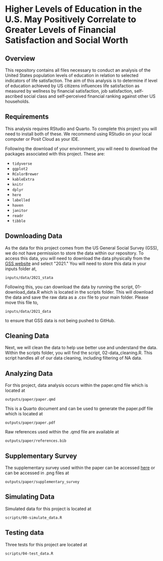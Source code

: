 # Higher Levels of Education in the U.S. May Positively Correlate to Greater Levels of Financial Satisfaction and Social Worth

## Overview

This repository contains all files necessary to conduct an analysis of the United States population levels of education in relation to selected indicators of life satisfaction. The aim of this analysis is to determine if level of education achieved by US citizens influences life satisfaction as measured by wellness by financial satisfaction, job satisfaction, self-ascribed social class and self-perceived financial ranking against other US households.

## Requirements

This analysis requires RStudio and Quarto. To complete this project you will need to install both of these. We recommend using RStudio on your local computer or Posit Cloud as your IDE.

Following the download of your environment, you will need to download the packages associated with this project. These are:

-   `tidyverse`
-   `ggplot2`
-   `RColorBrewer`
-   `kableExtra`
-   `knitr`
-   `dplyr`
-   `here`
-   `labelled`
-   `haven`
-   `janitor`
-   `readr`
-   `tibble`

## Downloading Data

As the data for this project comes from the US General Social Survey (GSS), we do not have permission to store the data within our repository. To access this data, you will need to download the data physically from the [GSS website](https://gss.norc.org/get-the-data/stata) and select "2021." You will need to store this data in your inputs folder at,

`inputs/data/2021_stata`

Following this, you can download the data by running the script, 01-download_data.R which is located in the scripts folder. This will download the data and save the raw data as a .csv file to your main folder. Please move this file to,

`inputs/data/2021_data`

to ensure that GSS data is not being pushed to GitHub.

## Cleaning Data

Next, we will clean the data to help use better use and understand the data. Within the scripts folder, you will find the script, 02-data_cleaning.R. This script handles all of our data cleaning, including filtering of NA data.

## Analyzing Data

For this project, data analysis occurs within the paper.qmd file which is located at

`outputs/paper/paper.qmd`

This is a Quarto document and can be used to generate the paper.pdf file which is located at

`outputs/paper/paper.pdf`

Raw references used within the .qmd file are available at

`outputs/paper/references.bib`

## Supplementary Survey

The supplementary survey used within the paper can be accessed [here](https://forms.gle/tf5AtYfkH2ksJdMc9) or can be accessed in .png files at

`outputs/paper/supplementary_survey`

## Simulating Data

Simulated data for this project is located at

`scripts/00-simulate_data.R`

## Testing data

Three tests for this project are located at

`scripts/04-test_data.R`
